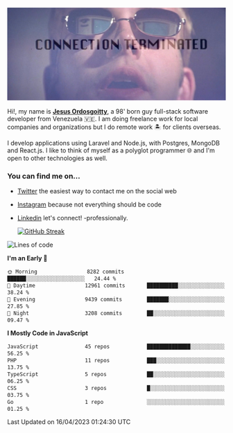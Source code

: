 ![hackers movie reference](./disconnected.jpg)

Hi!, my name is [**Jesus Ordosgoitty**](https://jodaz.xyz), a 98' born guy full-stack software developer from Venezuela 🇻🇪. I am doing freelance work for local companies and organizations but I do remote work 🏝️ for clients overseas. 

I develop applications using Laravel and Node.js, with Postgres, MongoDB and React.js. I like to think of myself as a polyglot programmer 🌐 and I'm open to other technologies as well.

### You can find me on...

- [Twitter](https://twitter.com/jodaz_) the easiest way to contact me on the social web
- [Instagram](https://instagram.com/jodaz_) because not everything should be code
- [Linkedin](https://linkedin.com/in/jodaz) let's connect! -professionally.


    [![GitHub Streak](https://streak-stats.demolab.com?user=jodaz&theme=tokyonight)](https://git.io/streak-stats)

<!--START_SECTION:waka-->
![Lines of code](https://img.shields.io/badge/From%20Hello%20World%20I%27ve%20Written-97.9%20million%20lines%20of%20code-blue)

**I'm an Early 🐤** 

```text
🌞 Morning                8282 commits        ██████░░░░░░░░░░░░░░░░░░░   24.44 % 
🌆 Daytime                12961 commits       ██████████░░░░░░░░░░░░░░░   38.24 % 
🌃 Evening                9439 commits        ███████░░░░░░░░░░░░░░░░░░   27.85 % 
🌙 Night                  3208 commits        ██░░░░░░░░░░░░░░░░░░░░░░░   09.47 % 
```


**I Mostly Code in JavaScript** 

```text
JavaScript               45 repos            ██████████████░░░░░░░░░░░   56.25 % 
PHP                      11 repos            ███░░░░░░░░░░░░░░░░░░░░░░   13.75 % 
TypeScript               5 repos             ██░░░░░░░░░░░░░░░░░░░░░░░   06.25 % 
CSS                      3 repos             █░░░░░░░░░░░░░░░░░░░░░░░░   03.75 % 
Go                       1 repo              ░░░░░░░░░░░░░░░░░░░░░░░░░   01.25 % 
```




 Last Updated on 16/04/2023 01:24:30 UTC
<!--END_SECTION:waka-->
